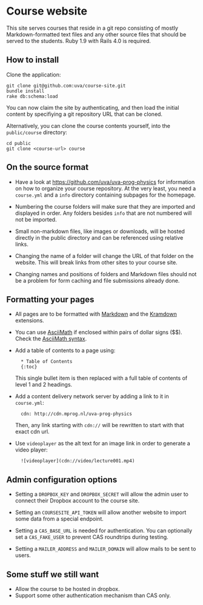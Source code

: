 Course website
==============

This site serves courses that reside in a git repo consisting of mostly Markdown-formatted text files and any other source files that should be served to the students. Ruby 1.9 with Rails 4.0 is required.

How to install
--------------

Clone the application:

	git clone git@github.com:uva/course-site.git
	bundle install
	rake db:schema:load

You can now claim the site by authenticating, and then load the initial content by specifiying a git repository URL that can be cloned.

Alternatively, you can clone the course contents yourself, into the `public/course` directory:

	cd public
	git clone <course-url> course

On the source format
--------------------

* Have a look at https://github.com/uva/uva-prog-physics for information on
  how to organize your course repository. At the very least, you need a
  `course.yml` and a `info` directory containing subpages for the homepage.

* Numbering the course folders will make sure that they are imported and
  displayed in order. Any folders besides `info` that are not numbered will
  not be imported.

* Small non-markdown files, like images or downloads, will be hosted directly
  in the public directory and can be referenced using relative links.

* Changing the name of a folder will change the URL of that folder on the
  website. This will break links from other sites to your course site.

* Changing names and positions of folders and Markdown files should not be a
  problem for form caching and file submissions already done.

Formatting your pages
----------------------

* All pages are to be formatted with [Markdown] and the [Kramdown] extensions.

* You can use [AsciiMath] if enclosed within pairs of dollar signs ($$). Check
  the [AsciiMath syntax].

* Add a table of contents to a page using:

		* Table of Contents
		{:toc}

    This single bullet item is then replaced with a full table of contents of
    level 1 and 2 headings.

* Add a content delivery network server by adding a link to it in
  `course.yml`:

		cdn: http://cdn.mprog.nl/uva-prog-physics

    Then, any link starting with `cdn://` will be rewritten to start with
    that exact cdn url.

* Use `videoplayer` as the alt text for an image link in order to generate a video player:

        ![videoplayer](cdn://video/lecture001.mp4)

[Markdown]: http://daringfireball.net/projects/markdown/syntax
[Kramdown]: http://kramdown.rubyforge.org/syntax.html
[AsciiMath]: http://www.wjagray.co.uk/maths/ASCIIMathTutorial.html
[AsciiMath syntax]: http://www.intmath.com/help/send-math-email-syntax.php

Admin configuration options
---------------------------

* Setting a `DROPBOX_KEY` and `DROPBOX_SECRET` will allow the admin user to
  connect their Dropbox account to the course site.

* Setting an `COURSESITE_API_TOKEN` will allow another website to import some data from a special endpoint.

* Setting a `CAS_BASE_URL` is needed for authentication. You can optionally set a `CAS_FAKE_USER` to prevent CAS roundtrips during testing.

* Setting a `MAILER_ADDRESS` and `MAILER_DOMAIN` will allow mails to be sent to users.

Some stuff we still want
------------------------

* Allow the course to be hosted in dropbox.
* Support some other authentication mechanism than CAS only.
